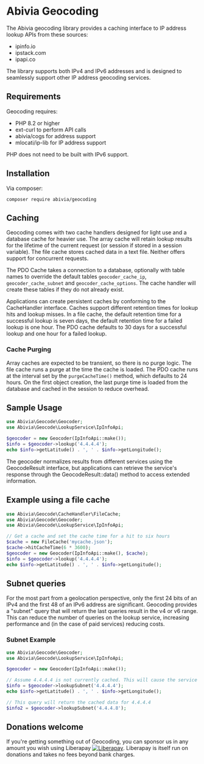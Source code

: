 # Abivia Geocoding

The Abivia geocoding library provides a caching interface to IP address lookup APIs
from these sources:

- ipinfo.io 
- ipstack.com
- ipapi.co

The library supports both IPv4 and IPv6 addresses and is designed to
seamlessly support other IP address geocoding services.

## Requirements

Geocoding requires:

* PHP 8.2 or higher
* ext-curl to perform API calls
* abivia/cogs for address support
* mlocati/ip-lib for IP address support

PHP does not need to be built with IPv6 support.

## Installation

Via composer:

```composer require abivia/geocoding```

## Caching

Geocoding comes with two cache handlers designed for light use and a database cache for heavier use.
The array cache will retain lookup results for the lifetime of the current request (or session if
stored in a session variable).
The file cache stores cached data in a text file.
Neither offers support for concurrent requests.

The PDO Cache takes a connection to a database, optionally with table names to override the
default tables `geocoder_cache_ip`, `geocoder_cache_subnet` and `geocoder_cache_options`.
The cache handler will create these tables if they do not already exist.

Applications can create persistent caches by conforming to the CacheHandler interface. Caches
support different retention times for lookup hits and lookup misses.
In a file cache, the default retention time for a successful lookup is seven days, 
the default retention time for a failed lookup is one hour.
The PDO cache defaults to 30 days for a successful lookup and one hour for a failed lookup.

### Cache Purging

Array caches are expected to be transient, so there is no purge logic.
The file cache runs a purge at the time the cache is loaded.
The PDO cache runs at the interval set by the `purgeCacheTime()` method, which defaults to 24 hours.
On the first object creation, 
the last purge time is loaded from the database and cached in the session to reduce overhead.

## Sample Usage

```php
use Abivia\Geocode\Geocoder;
use Abivia\Geocode\LookupService\IpInfoApi;

$geocoder = new Geocoder(IpInfoApi::make());
$info = $geocoder->lookup('4.4.4.4');
echo $info->getLatitude() . ', ' . $info->getLongitude();
```

The geocoder normalizes results from different services using the GeocodeResult interface, but 
applications can retrieve the service's response through the GeocodeResult::data() method to access
extended information.

## Example using a file cache

```php
use Abivia\Geocode\CacheHandler\FileCache;
use Abivia\Geocode\Geocoder;
use Abivia\Geocode\LookupService\IpInfoApi;

// Get a cache and set the cache time for a hit to six hours
$cache = new FileCache('mycache.json');
$cache->hitCacheTime(6 * 3600);
$geocoder = new Geocoder(IpInfoApi::make(), $cache);
$info = $geocoder->lookup('4.4.4.4');
echo $info->getLatitude() . ', ' . $info->getLongitude();
```

## Subnet queries

For the most part from a geolocation perspective, only the first 24 bits of an IPv4 and the first
48 of an IPv6 address are significant. Geocoding provides a "subnet" query that will return the last
queries result in the v4 or v6 range. This can reduce the number of queries on the lookup service,
increasing performance and (in the case of paid services) reducing costs.

### Subnet Example

```php
use Abivia\Geocode\Geocoder;
use Abivia\Geocode\LookupService\IpInfoApi;

$geocoder = new Geocoder(IpInfoApi::make());

// Assume 4.4.4.4 is not currently cached. This will cause the service to be queried. 
$info = $geocoder->lookupSubnet('4.4.4.4');
echo $info->getLatitude() . ', ' . $info->getLongitude();

// This query will return the cached data for 4.4.4.4
$info2 = $geocoder->lookupSubnet('4.4.4.8');
```

## Donations welcome

If you're getting something out of Geocoding, you can sponsor us in any amount you wish using Liberapay
[![Liberapay](https://liberapay.com/assets/widgets/donate.svg)](https://liberapay.com/abivia/donate).
Liberapay is itself run on donations and takes no fees beyond bank charges.
